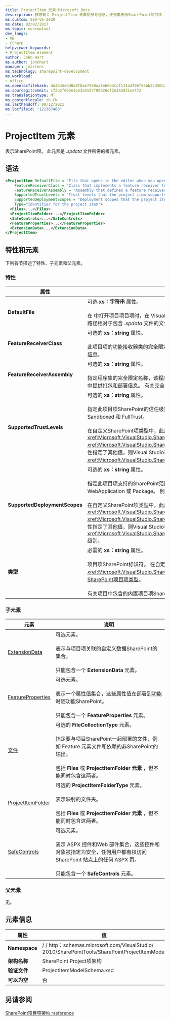```yaml
---
title: ProjectItem 元素|Microsoft Docs
description: 获取有关 ProjectItem 元素的参考信息，该元素表示SharePoint项目项 XML 架构引用SharePoint项目项。
ms.custom: SEO-VS-2020
ms.date: 02/02/2017
ms.topic: conceptual
dev_langs:
- VB
- CSharp
helpviewer_keywords:
- ProjectItem element
author: John-Hart
ms.author: johnhart
manager: jmartens
ms.technology: sharepoint-development
ms.workload:
- office
ms.openlocfilehash: da3645e6d8a0f8ae7568aa1e68a3ccf114a4f96f56bb25350a26f6c0dd0b7931
ms.sourcegitcommit: c72b2f603e1eb3a4157f00926df2e263831ea472
ms.translationtype: MT
ms.contentlocale: zh-CN
ms.lasthandoff: 08/12/2021
ms.locfileid: "121367468"
---
```

# <a name="projectitem-element"></a>ProjectItem 元素
  表示SharePoint项。 此元素是 *.spdata* 文件所需的根元素。

## <a name="syntax"></a>语法

```xml
<ProjectItem DefaultFile = "File that opens in the editor when you open the project item"
    FeatureReceiverClass = "Class that implements a feature receiver for the project item"
    FeatureReceiverAssembly = "Assembly that defines a feature receiver for the project item"
    SupportedTrustLevels = "Trust levels that the project item supports"
    SupportedDeploymentScopes = "Deployment scopes that the project item supports"
    Type="Identifier for the project item">
  <Files>...</Files>
  <ProjectItemFolder>...</ProjectItemFolder>
  <SafeControls>...</SafeControls>
  <FeatureProperties>...</FeatureProperties>
  <ExtensionData>...</ExtensionData>
</ProjectItem>
```

## <a name="attributes-and-elements"></a>特性和元素
 下列各节描述了特性、子元素和父元素。

### <a name="attributes"></a>特性

|属性|说明|
|---------------|-----------------|
|**DefaultFile**|可选 **xs：字符串** 属性。<br /><br /> 在 中打开项目项目项时，在 Visual Studio 编辑器中打开的文件的相对路径 **SharePoint文件名** 解决方案资源管理器。 路径相对于包含 *.spdata* 文件的文件夹。|
|**FeatureReceiverClass**|可选的 **xs：string** 属性。<br /><br /> 此项目项的功能接收器类的完全限定SharePoint名称。 有关功能接收器详细信息，请参阅 [在项目项 中提供打包和部署信息](../sharepoint/providing-packaging-and-deployment-information-in-project-items.md)。|
|**FeatureReceiverAssembly**|可选的 **xs：string** 属性。<br /><br /> 指定程序集的完全限定名称，该程序集定义此项目项SharePoint接收器。 有关功能接收器详细信息，请参阅 [在项目项 中提供打包和部署信息](../sharepoint/providing-packaging-and-deployment-information-in-project-items.md)。 有关完全限定程序集名称的信息，请参阅 [程序集名称](/dotnet/framework/app-domains/assembly-names)。|
|**SupportedTrustLevels**|可选的 **xs：string** 属性。<br /><br /> 指定此项目项SharePoint的信任级别。 此值可以是以下字符串之一：Sandboxed、FullTrust 或 All。 值 All 同时指定 Sandboxed 和 FullTrust。<br /><br /> 在自定义SharePoint项类型中，此属性的值对应于在 方法的实现中分配给 属性 <xref:Microsoft.VisualStudio.SharePoint.ISharePointProjectItemTypeDefinition.SupportedTrustLevels%2A> <xref:Microsoft.VisualStudio.SharePoint.ISharePointProjectItemTypeProvider.InitializeType%2A> 的值。 如果为此特性指定了其他值，则Visual Studio覆盖该值，以便它指定你在 属性中指定的相同信任 <xref:Microsoft.VisualStudio.SharePoint.ISharePointProjectItemTypeDefinition.SupportedTrustLevels%2A> 级别。|
|**SupportedDeploymentScopes**|可选的 **xs：string** 属性。<br /><br /> 指定此项目项支持的SharePoint范围。 此值是一个逗号分隔字符串，由以下一个或多个字符串组成：场、站点、Web、WebApplication 或 Package。 例如：`Web, Site`<br /><br /> 在自定义SharePoint项类型中，此属性的值对应于在 方法的实现中分配给 属性 <xref:Microsoft.VisualStudio.SharePoint.ISharePointProjectItemTypeDefinition.SupportedDeploymentScopes%2A> <xref:Microsoft.VisualStudio.SharePoint.ISharePointProjectItemTypeProvider.InitializeType%2A> 的值。 如果为此特性指定了其他值，则Visual Studio覆盖该值，以便它指定你在 属性中指定的相同信任 <xref:Microsoft.VisualStudio.SharePoint.ISharePointProjectItemTypeDefinition.SupportedDeploymentScopes%2A> 级别。|
|**类型**|必需的 **xs：string** 属性。<br /><br /> 项目项SharePoint标识符。 在自定义SharePoint项类型中，标识符是传递给 的字符串 <xref:Microsoft.VisualStudio.SharePoint.SharePointProjectItemTypeAttribute> 。 有关详细信息，请参阅[如何：定义SharePoint项目项类型](../sharepoint/how-to-define-a-sharepoint-project-item-type.md)。<br /><br /> 有关项目中包含的内置项目项SharePoint标识符的列表，Visual Studio[扩展SharePoint项目项](../sharepoint/extending-sharepoint-project-items.md)。|

### <a name="child-elements"></a>子元素

|元素|说明|
|-------------|-----------------|
|[ExtensionData](../sharepoint/extensiondata-element.md)|可选元素。<br /><br /> 表示与项目项关联的自定义数据SharePoint的集合。<br /><br /> 只能包含一个 **ExtensionData** 元素。|
|[FeatureProperties](../sharepoint/featureproperties-element.md)|可选元素。<br /><br /> 表示一个属性值集合，这些属性值在部署到功能时随功能SharePoint。<br /><br /> 只能包含一个 **FeatureProperties** 元素。|
|[文件](../sharepoint/files-element.md)|可选的 **FileCollectionType** 元素。<br /><br /> 指定要与项目SharePoint一起部署的文件，例如 Feature 元素文件和依赖的非SharePoint的输出。<br /><br /> 包括 **Files** 或 **ProjectItemFolder 元素** ，但不能同时包含这两者。|
|[ProjectItemFolder](../sharepoint/projectitemfolder-element.md)|可选的 **ProjectItemFolderType** 元素。<br /><br /> 表示映射的文件夹。<br /><br /> 包括 **Files** 或 **ProjectItemFolder 元素** ，但不能同时包含这两者。|
|[SafeControls](../sharepoint/safecontrols-element.md)|可选元素。<br /><br /> 表示 ASPX 控件和Web 部件集合，这些控件和对象被指定为安全，任何用户都有权访问 SharePoint 站点上的任何 ASPX 页。<br /><br /> 只能包含一个 **SafeControls** 元素。|

### <a name="parent-elements"></a>父元素
 无。

## <a name="element-information"></a>元素信息

|属性|值|
|-|-|
|**Namespace**|\/ \/ http：schemas.microsoft.com/VisualStudio/<br>2010/SharePointTools/SharePointProjectItemModel|
|**架构名称**|SharePoint Project项架构|
|**验证文件**|ProjectItemModelSchema.xsd|
|**可以为空**|否|

## <a name="see-also"></a>另请参阅
[SharePoint项目项架构 rseference](../sharepoint/sharepoint-project-item-schema-reference.md)
